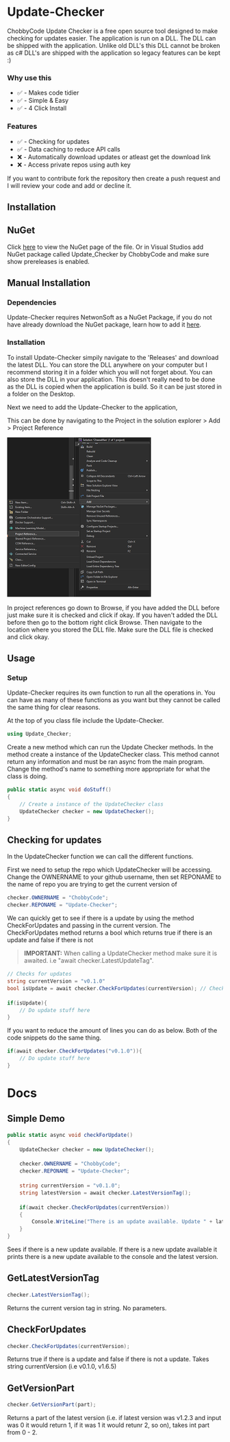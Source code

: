 # Update-Checker

ChobbyCode Update Checker is a free open source tool designed to make checking for updates easier. The application is run on a DLL. The DLL can be shipped with the application. Unlike old DLL's this DLL cannot be broken as c# DLL's are shipped with the application so legacy features can be kept :)

### Why use this
- ✅ - Makes code tidier
- ✅ - Simple & Easy
- ✅ - 4 Click Install

  
### Features
- ✅ - Checking for updates
- ✅ - Data caching to reduce API calls
- ❌ - Automatically download updates or atleast get the download link
- ❌ - Access private repos using auth key

If you want to contribute fork the repository then create a push request and I will review your code and add or decline it.

## Installation

## NuGet

Click [here](https://www.nuget.org/packages/Update_Checker/0.1.0-beta) to view the NuGet page of the file. Or in Visual Studios add NuGet package called Update_Checker by ChobbyCode and make sure show prereleases is enabled.

## Manual Installation

### Dependencies

Update-Checker requires NetwonSoft as a NuGet Package, if you do not have already download the NuGet package, learn how to add it [here](https://learn.microsoft.com/en-us/nuget/quickstart/install-and-use-a-package-in-visual-studio).

### Installation

To install Update-Checker simpily navigate to the 'Releases' and download the latest DLL. You can store the DLL anywhere on your computer but I recommend storing it in a folder which you will not forget about. You can also store the DLL in your application. This doesn't really need to be done as the DLL is copied when the application is build. So it can be just stored in a folder on the Desktop.

Next we need to add the Update-Checker to the application, 

This can be done by navigating to the Project in the solution explorer > Add > Project Reference

![Screenshot 2023-09-01 113603](https://github.com/ChobbyCode/Update-Checker/blob/master/assets/github/setup.png)

In project references go down to Browse, if you have added the DLL before just make sure it is checked and click if okay. If you haven't added the DLL before then go to the bottom right click Browse. Then navigate to the location where you stored the DLL file. Make sure the DLL file is checked and click okay.

## Usage

### Setup

Update-Checker requires its own function to run all the operations in. You can have as many of these functions as you want but they cannot be called the same thing for clear reasons.

At the top of you class file include the Update-Checker.

```c#
using Update_Checker;
```

Create a new method which can run the Update Checker methods. In the method create a instance of the UpdateChecker class. This method cannot return any information and must be ran async from the main program. Change the method's name to something more appropriate for what the class is doing. 
```c#
public static async void doStuff()
{
    // Create a instance of the UpdateChecker class
    UpdateChecker checker = new UpdateChecker();
}
```

## Checking for updates

In the UpdateChecker function we can call the different functions.

First we need to setup the repo which UpdateChecker will be accessing. Change the OWNERNAME to your github username, then set REPONAME to the name of repo you are trying to get the current version of

```c#
checker.OWNERNAME = "ChobbyCode";
checker.REPONAME = "Update-Checker";
```

We can quickly get to see if there is a update by using the method CheckForUpdates and passing in the current version. The CheckForUpdates method returns a bool which returns true if there is an update and false if there is not

> **IMPORTANT:** When calling a UpdateChecker method make sure it is awaited. i.e "await checker.LatestUpdateTag".

```c#
// Checks for updates
string currentVersion = "v0.1.0"
bool isUpdate = await checker.CheckForUpdates(currentVersion); // Checks for update with current version and stores in variable

if(isUpdate){
    // Do update stuff here
}
```

If you want to reduce the amount of lines you can do as below. Both of the code snippets do the same thing.

```c#
if(await checker.CheckForUpdates("v0.1.0")){
    // Do update stuff here
}
```

# Docs

## Simple Demo

```c#
public static async void checkForUpdate()
{
    UpdateChecker checker = new UpdateChecker();

    checker.OWNERNAME = "ChobbyCode";
    checker.REPONAME = "Update-Checker";

    string currentVersion = "v0.1.0";
    string latestVersion = await checker.LatestVersionTag();

    if(await checker.CheckForUpdates(currentVersion))
    {
        Console.WriteLine("There is an update available. Update " + latestVersion + " is available.");
    }
}
```
Sees if there is a new update available. If there is a new update available it prints there is a new update available to the console and the latest version.


## GetLatestVersionTag

```c#
checker.LatestVersionTag();
```

Returns the current version tag in string. No parameters.

## CheckForUpdates

```c#
checker.CheckForUpdates(currentVersion);
```

Returns true if there is a update and false if there is not a update. Takes string currentVersion (i.e v0.1.0, v1.6.5)

## GetVersionPart

```c#
checker.GetVersionPart(part);
```

Returns a part of the latest version (i.e. if latest version was v1.2.3 and input was 0 it would return 1, if it was 1 it would retunr 2, so on), takes int part from 0 - 2.

